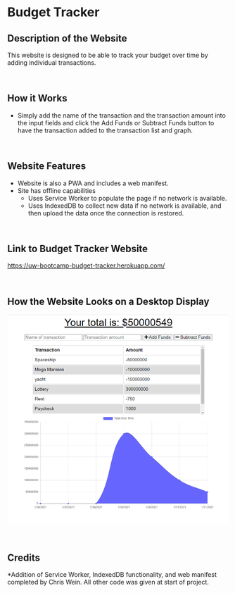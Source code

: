 # Budget Tracker

## Description of the Website
This website is designed to be able to track your budget over time by adding individual transactions.

<br/>

## How it Works
* Simply add the name of the transaction and the transaction amount into the input fields and click the Add Funds or Subtract Funds button to have the transaction added to the transaction list and graph.


<br/>

## Website Features
* Website is also a PWA and includes a web manifest.
* Site has offline capabilities 
    * Uses Service Worker to populate the page if no network is available.
    * Uses IndexedDB to collect new data if no network is available, and then upload the data once the connection is restored.

  
<br/>

## Link to Budget Tracker Website
https://uw-bootcamp-budget-tracker.herokuapp.com/

<br/>

## How the Website Looks on a Desktop Display

![.jpg of website](./assets/screenshot-of-website.png)

<br/>



## Credits

*Addition of Service Worker, IndexedDB functionality, and web manifest completed by Chris Wein. All other code was given at start of project.